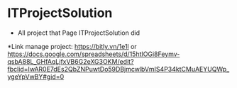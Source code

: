 # ITProjectSolution
* All project that Page ITProjectSolution did


*Link manage project: https://bitly.vn/1e1l or https://docs.google.com/spreadsheets/d/15htIOGi8Feymv-qsbA88L_GHfAqLjfxVB6G2eXG3OKM/edit?fbclid=IwAR0E7dEs2QbZNPuwtDo59DBjmcwlbVmIS4P34ktCMuAEYUQWp_ygeYpVwBY#gid=0
